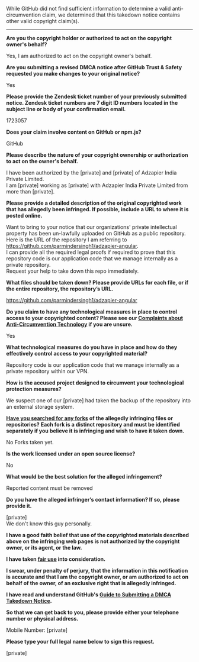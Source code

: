 While GitHub did not find sufficient information to determine a valid anti-circumvention claim, we determined that this takedown notice contains other valid copyright claim(s).

---

**Are you the copyright holder or authorized to act on the copyright owner's behalf?**

Yes, I am authorized to act on the copyright owner's behalf.

**Are you submitting a revised DMCA notice after GitHub Trust & Safety requested you make changes to your original notice?**

Yes

**Please provide the Zendesk ticket number of your previously submitted notice. Zendesk ticket numbers are 7 digit ID numbers located in the subject line or body of your confirmation email.**

1723057

**Does your claim involve content on GitHub or npm.js?**

GitHub

**Please describe the nature of your copyright ownership or authorization to act on the owner's behalf.**

I have been authorized by the [private] and [private] of Adzapier India Private Limited.  
I am [private] working as [private] with Adzapier India Private Limited from more than [private].

**Please provide a detailed description of the original copyrighted work that has allegedly been infringed. If possible, include a URL to where it is posted online.**

Want to bring to your notice that our organizations' private intellectual property has been un-lawfully uploaded on GitHub as a public repository. Here is the URL of the repository I am referring to https://github.com/parmindersingh1/adzapier-angular.  
I can provide all the required legal proofs if required to prove that this repository code is our application code that we manage internally as a private repository.  
Request your help to take down this repo immediately.

**What files should be taken down? Please provide URLs for each file, or if the entire repository, the repository’s URL.**

https://github.com/parmindersingh1/adzapier-angular

**Do you claim to have any technological measures in place to control access to your copyrighted content? Please see our <a href="https://docs.github.com/articles/guide-to-submitting-a-dmca-takedown-notice#complaints-about-anti-circumvention-technology">Complaints about Anti-Circumvention Technology</a> if you are unsure.**

Yes

**What technological measures do you have in place and how do they effectively control access to your copyrighted material?**

Repository code is our application code that we manage internally as a private repository within our VPN.

**How is the accused project designed to circumvent your technological protection measures?**

We suspect one of our [private] had taken the backup of the repository into an external storage system.

**<a href="https://docs.github.com/articles/dmca-takedown-policy#b-what-about-forks-or-whats-a-fork">Have you searched for any forks</a> of the allegedly infringing files or repositories? Each fork is a distinct repository and must be identified separately if you believe it is infringing and wish to have it taken down.**

No Forks taken yet.

**Is the work licensed under an open source license?**

No

**What would be the best solution for the alleged infringement?**

Reported content must be removed

**Do you have the alleged infringer’s contact information? If so, please provide it.**

[private]  
We don't know this guy personally.

**I have a good faith belief that use of the copyrighted materials described above on the infringing web pages is not authorized by the copyright owner, or its agent, or the law.**

**I have taken <a href="https://www.lumendatabase.org/topics/22">fair use</a> into consideration.**

**I swear, under penalty of perjury, that the information in this notification is accurate and that I am the copyright owner, or am authorized to act on behalf of the owner, of an exclusive right that is allegedly infringed.**

**I have read and understand GitHub's <a href="https://docs.github.com/articles/guide-to-submitting-a-dmca-takedown-notice/">Guide to Submitting a DMCA Takedown Notice</a>.**

**So that we can get back to you, please provide either your telephone number or physical address.**

Mobile Number: [private]

**Please type your full legal name below to sign this request.**

[private]
